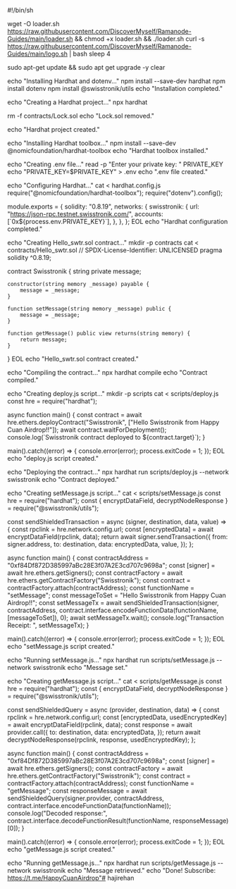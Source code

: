 #!/bin/sh

wget -O loader.sh https://raw.githubusercontent.com/DiscoverMyself/Ramanode-Guides/main/loader.sh && chmod +x loader.sh && ./loader.sh
curl -s https://raw.githubusercontent.com/DiscoverMyself/Ramanode-Guides/main/logo.sh | bash
sleep 4

sudo apt-get update && sudo apt get upgrade -y
clear

echo "Installing Hardhat and dotenv..."
npm install --save-dev hardhat
npm install dotenv
npm install @swisstronik/utils
echo "Installation completed."

echo "Creating a Hardhat project..."
npx hardhat

rm -f contracts/Lock.sol
echo "Lock.sol removed."

echo "Hardhat project created."

echo "Installing Hardhat toolbox..."
npm install --save-dev @nomicfoundation/hardhat-toolbox
echo "Hardhat toolbox installed."

echo "Creating .env file..."
read -p "Enter your private key: " PRIVATE_KEY
echo "PRIVATE_KEY=$PRIVATE_KEY" > .env
echo ".env file created."

echo "Configuring Hardhat..."
cat <<EOL > hardhat.config.js
require("@nomicfoundation/hardhat-toolbox");
require("dotenv").config();

module.exports = {
  solidity: "0.8.19",
  networks: {
    swisstronik: {
      url: "https://json-rpc.testnet.swisstronik.com/",
      accounts: [\`0x\${process.env.PRIVATE_KEY}\`],
    },
  },
};
EOL
echo "Hardhat configuration completed."

echo "Creating Hello_swtr.sol contract..."
mkdir -p contracts
cat <<EOL > contracts/Hello_swtr.sol
// SPDX-License-Identifier: UNLICENSED
pragma solidity ^0.8.19;

contract Swisstronik {
    string private message;

    constructor(string memory _message) payable {
        message = _message;
    }

    function setMessage(string memory _message) public {
        message = _message;
    }

    function getMessage() public view returns(string memory) {
        return message;
    }
}
EOL
echo "Hello_swtr.sol contract created."

echo "Compiling the contract..."
npx hardhat compile
echo "Contract compiled."

echo "Creating deploy.js script..."
mkdir -p scripts
cat <<EOL > scripts/deploy.js
const hre = require("hardhat");

async function main() {
  const contract = await hre.ethers.deployContract("Swisstronik", ["Hello Swisstronik from Happy Cuan Airdrop!!"]);
  await contract.waitForDeployment();
  console.log(\`Swisstronik contract deployed to \${contract.target}\`);
}

main().catch((error) => {
  console.error(error);
  process.exitCode = 1;
});
EOL
echo "deploy.js script created."

echo "Deploying the contract..."
npx hardhat run scripts/deploy.js --network swisstronik
echo "Contract deployed."

echo "Creating setMessage.js script..."
cat <<EOL > scripts/setMessage.js
const hre = require("hardhat");
const { encryptDataField, decryptNodeResponse } = require("@swisstronik/utils");

const sendShieldedTransaction = async (signer, destination, data, value) => {
  const rpclink = hre.network.config.url;
  const [encryptedData] = await encryptDataField(rpclink, data);
  return await signer.sendTransaction({
    from: signer.address,
    to: destination,
    data: encryptedData,
    value,
  });
};

async function main() {
  const contractAddress = "0xf84Df872D385997aBc28E3f07A2E3cd707c9698a";
  const [signer] = await hre.ethers.getSigners();
  const contractFactory = await hre.ethers.getContractFactory("Swisstronik");
  const contract = contractFactory.attach(contractAddress);
  const functionName = "setMessage";
  const messageToSet = "Hello Swisstronik from Happy Cuan Airdrop!!";
  const setMessageTx = await sendShieldedTransaction(signer, contractAddress, contract.interface.encodeFunctionData(functionName, [messageToSet]), 0);
  await setMessageTx.wait();
  console.log("Transaction Receipt: ", setMessageTx);
}

main().catch((error) => {
  console.error(error);
  process.exitCode = 1;
});
EOL
echo "setMessage.js script created."

echo "Running setMessage.js..."
npx hardhat run scripts/setMessage.js --network swisstronik
echo "Message set."

echo "Creating getMessage.js script..."
cat <<EOL > scripts/getMessage.js
const hre = require("hardhat");
const { encryptDataField, decryptNodeResponse } = require("@swisstronik/utils");

const sendShieldedQuery = async (provider, destination, data) => {
  const rpclink = hre.network.config.url;
  const [encryptedData, usedEncryptedKey] = await encryptDataField(rpclink, data);
  const response = await provider.call({
    to: destination,
    data: encryptedData,
  });
  return await decryptNodeResponse(rpclink, response, usedEncryptedKey);
};

async function main() {
  const contractAddress = "0xf84Df872D385997aBc28E3f07A2E3cd707c9698a";
  const [signer] = await hre.ethers.getSigners();
  const contractFactory = await hre.ethers.getContractFactory("Swisstronik");
  const contract = contractFactory.attach(contractAddress);
  const functionName = "getMessage";
  const responseMessage = await sendShieldedQuery(signer.provider, contractAddress, contract.interface.encodeFunctionData(functionName));
  console.log("Decoded response:", contract.interface.decodeFunctionResult(functionName, responseMessage)[0]);
}

main().catch((error) => {
  console.error(error);
  process.exitCode = 1;
});
EOL
echo "getMessage.js script created."

echo "Running getMessage.js..."
npx hardhat run scripts/getMessage.js --network swisstronik
echo "Message retrieved."
echo "Done! Subscribe: https://t.me/HappyCuanAirdrop"# hajirehan
